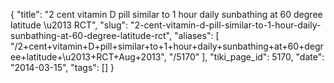 {
    "title": "2 cent vitamin D pill similar to 1 hour daily sunbathing at 60 degree latitude \u2013 RCT",
    "slug": "2-cent-vitamin-d-pill-similar-to-1-hour-daily-sunbathing-at-60-degree-latitude-rct",
    "aliases": [
        "/2+cent+vitamin+D+pill+similar+to+1+hour+daily+sunbathing+at+60+degree+latitude+\u2013+RCT+Aug+2013",
        "/5170"
    ],
    "tiki_page_id": 5170,
    "date": "2014-03-15",
    "tags": []
}